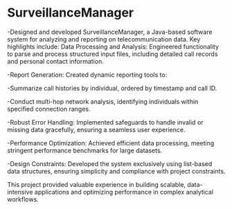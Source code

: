 # SurveillanceManager
 -Designed and developed SurveillanceManager, a Java-based software system for analyzing and reporting on telecommunication data. Key highlights include:
Data Processing and Analysis: Engineered functionality to parse and process structured input files, including detailed call records and personal contact information.

 -Report Generation: Created dynamic reporting tools to:
 
 -Summarize call histories by individual, ordered by timestamp and call ID.
 
 -Conduct multi-hop network analysis, identifying individuals within specified connection ranges.
 
 -Robust Error Handling: Implemented safeguards to handle invalid or missing data gracefully, ensuring a seamless user experience.
 
 -Performance Optimization: Achieved efficient data processing, meeting stringent performance benchmarks for large datasets. 
 
 -Design Constraints: Developed the system exclusively using list-based data structures, ensuring simplicity and compliance with project constraints.

This project provided valuable experience in building scalable, data-intensive applications and optimizing performance in complex analytical workflows.
